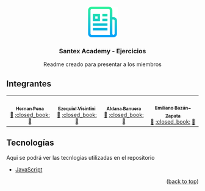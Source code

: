 <div id="top"></div>


<!-- PROJECT LOGO -->
<br />
<div align="center">
    <img src="images/logo.png" alt="Logo" width="80" height="80">
  </a>

  <h3 align="center">Santex Academy - Ejercicios</h3>

  <p align="center">
    Readme creado para presentar a los miembros
  </p>
</div>




<!-- ABOUT THE PROJECT -->
## Integrantes

<table align="center">
  <tr>
    <td align="center">
          <a href="https://kentcdodds.com">
            <img src="https://avatars.githubusercontent.com/u/57644244?v=4" width="100px;" alt=""/>
            <br />
            <sub><b>Hernan Pena</b></sub></a>
          <br />
          <a href="mailto:esingcomputacion@gmail.com" title="E-mail">💬</a> 
          <a href="https://github.com/Blackhorde-coder" title="GitHub">:closed_book:</a> 
          <a href="https://www.linkedin.com/in/hernan-mauricio-pena" title="LinkedIn">👀</a> 
    </td>
    <td align="center">
          <a href="https://kentcdodds.com">
            <img src="https://avatars.githubusercontent.com/u/63618444?v=4" width="100px;" alt=""/>
            <br />
            <sub><b>Ezequiel Visintini</b></sub></a>
          <br />
          <a href="mailto:Ezeq1802@gmail.com" title="E-mail">💬</a> 
          <a href="https://github.com/evisintini" title="GitHub">:closed_book:</a> 
          <a href="https://www.linkedin.com/in/EzequielVisintini" title="LinkedIn">👀</a> 
    </td>
    <td align="center">
          <a href="https://kentcdodds.com">
            <img src="https://avatars.githubusercontent.com/u/63618011?v=4" width="100px;" alt=""/>
            <br />
            <sub><b>Aldana Banuera</b></sub></a>
          <br />
          <a href="mailto:aldanabanuera@gmail.com" title="E-mail">💬</a> 
          <a href="https://github.com/aldanaba97" title="GitHub">:closed_book:</a> 
          <a href="https://www.linkedin.com/in/aldana-banuera-3235511b3" title="LinkedIn">👀</a> 
    </td>
        <td align="center">
          <a href="https://kentcdodds.com">
            <img src="https://avatars.githubusercontent.com/u/57721403?v=4" width="100px;" alt=""/>
            <br />
            <sub><b>Emiliano Bazán-Zapata</b></sub></a>
          <br />
          <a href="mailto:emilianobz546@gmail.com" title="E-mail">💬</a> 
          <a href="https://github.com/EmilianoBazanZapata" title="GitHub">:closed_book:</a> 
          <a href="https://www.linkedin.com/in/emiliano-baz%C3%A1n-zapata-18705721a" title="LinkedIn">👀</a> 
    </td>
  </tr>
</table>


## Tecnologías

Aqui se podrá ver las tecnlogias utilizadas en el repositorio

* [JavaScript](https://www.javascript.com)

<p align="right">(<a href="#top">back to top</a>)</p>
